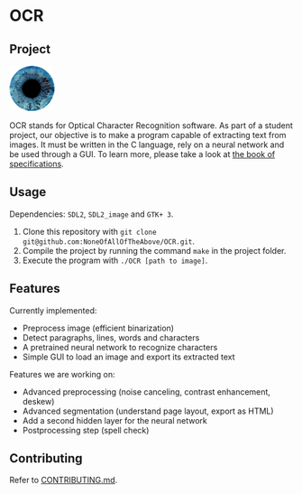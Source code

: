 # OCR



## Project

![Logo](https://raw.githubusercontent.com/NoneOfAllOfTheAbove/OCR/master/docs/logo_small.png)  

OCR stands for Optical Character Recognition software. As part of a student project, our objective is to make a program capable of extracting text from images. It must be written in the C language, rely on a neural network and be used through a GUI. To learn more, please take a look at [the book of specifications](https://github.com/NoneOfAllOfTheAbove/OCR/tree/master/docs/book-of-specifications.pdf).

## Usage

Dependencies: `SDL2`, `SDL2_image` and `GTK+ 3`.  

1. Clone this repository with `git clone git@github.com:NoneOfAllOfTheAbove/OCR.git`.
2. Compile the project by running the command `make` in the project folder.
3. Execute the program with `./OCR [path to image]`.

## Features

Currently implemented:
- Preprocess image (efficient binarization)
- Detect paragraphs, lines, words and characters
- A pretrained neural network to recognize characters
- Simple GUI to load an image and export its extracted text
  
Features we are working on:
- Advanced preprocessing (noise canceling, contrast enhancement, deskew)
- Advanced segmentation (understand page layout, export as HTML)
- Add a second hidden layer for the neural network
- Postprocessing step (spell check)

## Contributing

Refer to [CONTRIBUTING.md](https://github.com/NoneOfAllOfTheAbove/OCR/blob/master/CONTRIBUTING.md).